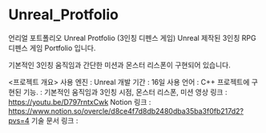 # Unreal_Protfolio

언리얼 포트폴리오
Unreal Protfolio (3인칭 디펜스 게임)
Unreal 제작된 3인칭 RPG 디펜스 게임 Portfolio 입니다.

기본적인 3인칭 움직임과 간단한 미션과 몬스터 리스폰이 구현되어 있습니다.


<프로젝트 개요>
사용 엔진 : Unreal
개발 기간 : 16일
사용 언어 : C++
프로젝트에 구현된 기능. : 기본적인 움직임과 3인칭 시점, 몬스터 리스폰, 미션
영상 링크 : https://youtu.be/D797rntxCwk
Notion 링크 : https://www.notion.so/overcle/d8ce4f7d8db2480dba35ba3f0fb217d2?pvs=4
기술 문서 링크 :
